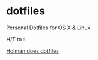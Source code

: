 dotfiles
========
Personal Dotfiles for OS X & Linux.

H/T to :

[Holman does dotfiles](https://github.com/holman/dotfiles)
